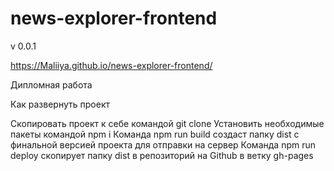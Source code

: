 # news-explorer-frontend

v 0.0.1

https://Maliiya.github.io/news-explorer-frontend/

Дипломная работа

Как развернуть проект

Скопировать проект к себе командой git clone
Установить необходимые пакеты командой npm i
Команда npm run build создаст папку dist с финальной версией проекта для отправки на сервер
Команда npm run deploy скопирует папку dist в репозиторий на Github в ветку gh-pages